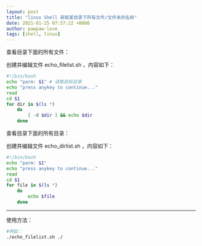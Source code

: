 ```yaml
---
layout: post
title: "linux Shell 获取某目录下所有文件/文件夹的名称"
date: 2021-01-25 07:57:22 +0800
author: pawpaw-love
tags: [shell, linux]
---
```


查看目录下面的所有文件：  

创建并编辑文件 echo_filelist.sh ，内容如下：  
 
```bash
#!/bin/bash
echo "parm: $1" # 读取目标目录
echo "press anykey to continue..."
read
cd $1
for dir in $(ls *)
    do
        [ -d $dir ] && echo $dir
    done
```

查看目录下面的所有目录：

创建并编辑文件 echo_dirlist.sh ，内容如下：  

```bash
#!/bin/bash
echo "parm: $1"
echo "press anykey to continue..."
read
cd $1
for file in $(ls *)
    do
        echo $file
    done
```

--------

使用方法：  

```bash
#例如：
./echo_filelist.sh ./
```


